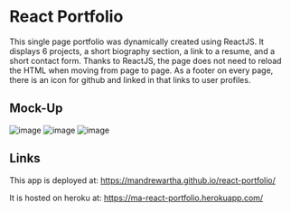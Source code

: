 # React Portfolio

This single page portfolio was dynamically created using ReactJS. It displays 6 projects, a short biography section, a link to a resume, and a short contact form. Thanks to ReactJS, the page does not need to reload the HTML when moving from page to page. As a footer on every page, there is an icon for github and linked in that links to user profiles. 

## Mock-Up
![image](https://user-images.githubusercontent.com/84876493/130882345-26adf7ac-b568-435b-a234-a5b1a2a2b507.png)
![image](https://user-images.githubusercontent.com/84876493/130882448-bee2af27-50e3-40d3-9950-73bdac9188d2.png)
![image](https://user-images.githubusercontent.com/84876493/130882462-ea88c3fd-6f8b-4268-a73e-71905bfa04c2.png)

## Links
This app is deployed at: https://mandrewartha.github.io/react-portfolio/

It is hosted on heroku at: https://ma-react-portfolio.herokuapp.com/
